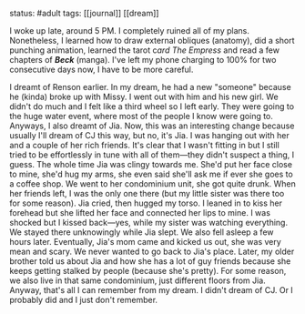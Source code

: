 status: #adult 
tags: [[journal]] [[dream]] 

I woke up late, around 5 PM. I completely ruined all of my plans. Nonetheless, I learned how to draw external obliques (anatomy), did a short punching animation, learned the tarot c*ard The Empress* and read a few chapters of ***Beck*** (manga). I've left my phone charging to 100% for two consecutive days now, I have to be more careful.

I dreamt of Renson earlier. In my dream, he had a new "someone" because he (kinda) broke up with Missy. I went out with him and his new girl. We didn't do much and I felt like a third wheel so I left early. They were going to the huge water event, where most of the people I know were going to. Anyways, I also dreamt of Jia. Now, this was an interesting change because usually I'll dream of CJ this way, but no, it's Jia. I was hanging out with her and a couple of her rich friends. It's clear that I wasn't fitting in but I still tried to be effortlessly in tune with all of them—they didn't suspect a thing, I guess. The whole time Jia was clingy towards me. She'd put her face close to mine, she'd hug my arms, she even said she'll ask me if ever she goes to a coffee shop. We went to her condominium unit, she got quite drunk. When her friends left, I was the only one there (but my little sister was there too for some reason). Jia cried, then hugged my torso. I leaned in to kiss her forehead but she lifted her face and connected her lips to mine. I was shocked but I kissed back—yes, while my sister was watching everything. We stayed there unknowingly while Jia slept. We also fell asleep a few hours later. Eventually, Jia's mom came and kicked us out, she was very mean and scary. We never wanted to go back to Jia's place. Later, my older brother told us about Jia and how she has a lot of guy friends because she keeps getting stalked by people (because she's pretty). For some reason, we also live in that same condominium, just different floors from Jia. Anyway, that's all I can remember from my dream. I didn't dream of CJ. Or I probably did and I just don't remember.